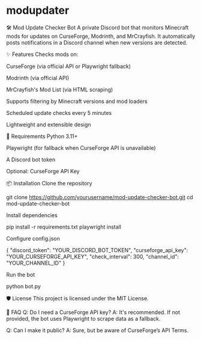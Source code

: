 # modupdater
🛠️ Mod Update Checker Bot
A private Discord bot that monitors Minecraft mods for updates on CurseForge, Modrinth, and MrCrayfish. It automatically posts notifications in a Discord channel when new versions are detected.

✨ Features
Checks mods on:

CurseForge (via official API or Playwright fallback)

Modrinth (via official API)

MrCrayfish's Mod List (via HTML scraping)

Supports filtering by Minecraft versions and mod loaders

Scheduled update checks every 5 minutes

Lightweight and extensible design

🧰 Requirements
Python 3.11+

Playwright (for fallback when CurseForge API is unavailable)

A Discord bot token

Optional: CurseForge API Key

📦 Installation
Clone the repository

git clone https://github.com/yourusername/mod-update-checker-bot.git
cd mod-update-checker-bot

Install dependencies

pip install -r requirements.txt
playwright install

Configure config.json

{
  "discord_token": "YOUR_DISCORD_BOT_TOKEN",
  "curseforge_api_key": "YOUR_CURSEFORGE_API_KEY",
  "check_interval": 300,
  "channel_id": "YOUR_CHANNEL_ID"
}

Run the bot

python bot.py

🛡 License
This project is licensed under the MIT License.

🙋 FAQ
Q: Do I need a CurseForge API key?
A: It's recommended. If not provided, the bot uses Playwright to scrape data as a fallback.

Q: Can I make it public?
A: Sure, but be aware of CurseForge’s API Terms.

